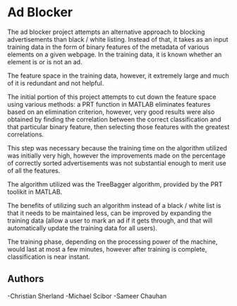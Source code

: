 Ad Blocker
==========

The ad blocker project attempts an alternative approach to blocking advertisements than black / white listing. Instead of 
that, it takes as an input training data in the form of binary features of the metadata of various elements on a given
webpage. In the training data, it is known whether an element is or is not an ad.

The feature space in the training data, however, it extremely large and much of it is redundant and not helpful.

The initial portion of this project attempts to cut down the feature space using various methods: a PRT function in MATLAB
eliminates features based on an elimination criterion, however, very good results were also obtained by finding the correlation between the correct classification and that particular binary feature, then selecting those features with the greatest correlations.

This step was necessary because the training time on the algorithm utilized was initially very high, however the improvements made on the percentage of correctly sorted advertisements was not substantial enough to merit use of all the features.

The algorithm utilized was the TreeBagger algorithm, provided by the PRT toolikit in MATLAB. 

The benefits of utilizing such an algorithm instead of a black / white list is that it needs to be maintained less, can be improved by expanding the training data (allow a user to mark an ad if it gets through, and that will automatically update the training data for all users). 

The training phase, depending on the processing power of the machine, would last at most a few minutes, however after training is complete, classification is near instant.

Authors
-------

 -Christian Sherland
 -Michael Scibor
 -Sameer Chauhan

